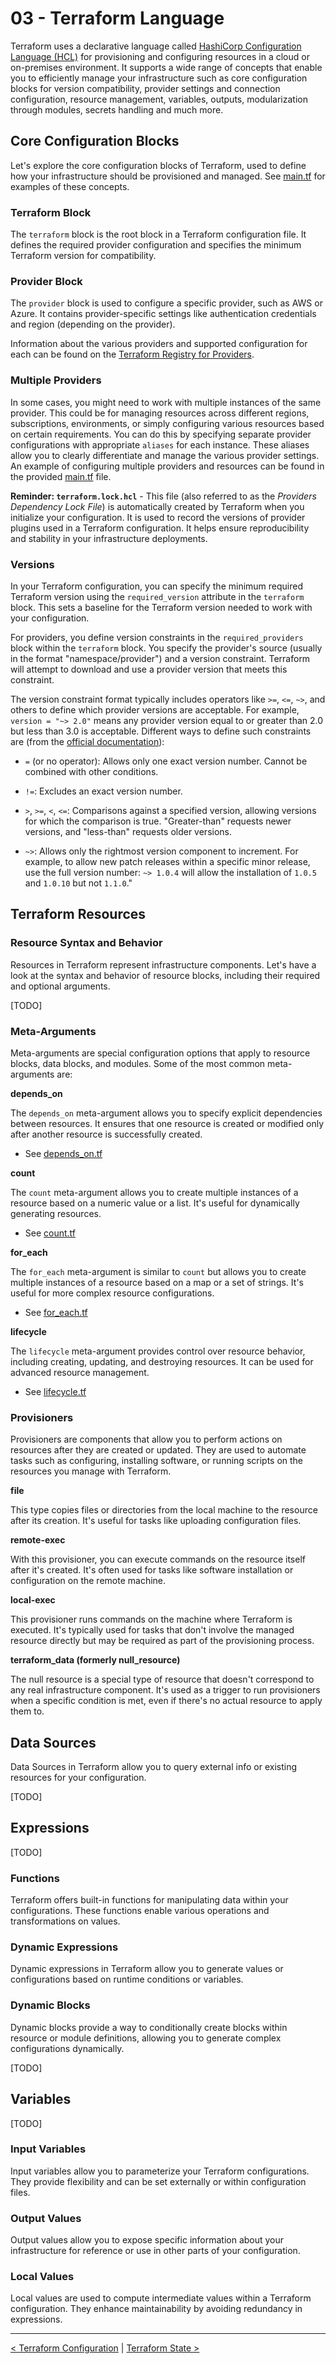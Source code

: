 # 03 - Terraform Language

Terraform uses a declarative language called [HashiCorp Configuration Language (HCL)](https://developer.hashicorp.com/terraform/language/syntax/configuration) for provisioning and configuring resources in a cloud or on-premises environment. It supports a wide range of concepts that enable you to efficiently manage your infrastructure such as core configuration blocks for version compatibility, provider settings and connection configuration, resource management, variables, outputs, modularization through modules, secrets handling and much more.

## Core Configuration Blocks

Let's explore the core configuration blocks of Terraform, used to define how your infrastructure should be provisioned and managed. See [main.tf](./main.tf) for examples of these concepts.

### Terraform Block

The `terraform` block is the root block in a Terraform configuration file. It defines the required provider configuration and specifies the minimum Terraform version for compatibility.

### Provider Block

The `provider` block is used to configure a specific provider, such as AWS or Azure. It contains provider-specific settings like authentication credentials and region (depending on the provider).

Information about the various providers and supported configuration for each can be found on the [Terraform Registry for Providers](https://registry.terraform.io/browse/providers).

### Multiple Providers

In some cases, you might need to work with multiple instances of the same provider. This could be for managing resources across different regions, subscriptions, environments, or simply configuring various resources based on certain requirements. You can do this by specifying separate provider configurations with appropriate `aliases` for each instance. These aliases allow you to clearly differentiate and manage the various provider settings. An example of configuring multiple providers and resources can be found in the provided [main.tf](./Core%20Configuration/main.tf) file.

**Reminder: `terraform.lock.hcl`** - This file (also referred to as the _Providers Dependency Lock File_) is automatically created by Terraform when you initialize your configuration. It is used to record the versions of provider plugins used in a Terraform configuration. It helps ensure reproducibility and stability in your infrastructure deployments.

### Versions

In your Terraform configuration, you can specify the minimum required Terraform version using the `required_version` attribute in the `terraform` block. This sets a baseline for the Terraform version needed to work with your configuration.

For providers, you define version constraints in the `required_providers` block within the `terraform` block. You specify the provider's source (usually in the format "namespace/provider") and a version constraint. Terraform will attempt to download and use a provider version that meets this constraint.

The version constraint format typically includes operators like `>=`, `<=`, `~>`, and others to define which provider versions are acceptable. For example, `version = "~> 2.0"` means any provider version equal to or greater than 2.0 but less than 3.0 is acceptable. Different ways to define such constraints are (from the [official documentation](https://developer.hashicorp.com/terraform/language/expressions/version-constraints)):

- `=` (or no operator): Allows only one exact version number. Cannot be combined with other conditions.

- `!=`: Excludes an exact version number.

- `>`, `>=`, `<`, `<=`: Comparisons against a specified version, allowing versions for which the comparison is true. "Greater-than" requests newer versions, and "less-than" requests older versions.

- `~>`: Allows only the rightmost version component to increment. For example, to allow new patch releases within a specific minor release, use the full version number: `~> 1.0.4` will allow the installation of `1.0.5` and `1.0.10` but not `1.1.0`."

## Terraform Resources

### Resource Syntax and Behavior

Resources in Terraform represent infrastructure components. Let's have a look at the syntax and behavior of resource blocks, including their required and optional arguments.

[TODO]

### Meta-Arguments

Meta-arguments are special configuration options that apply to resource blocks, data blocks, and modules. Some of the most common meta-arguments are:

**depends_on**

The `depends_on` meta-argument allows you to specify explicit dependencies between resources. It ensures that one resource is created or modified only after another resource is successfully created.

- See [depends_on.tf](./Meta%20Arguments/depends_on.tf)

**count**

The `count` meta-argument allows you to create multiple instances of a resource based on a numeric value or a list. It's useful for dynamically generating resources.

- See [count.tf](./Meta%20Arguments/count.tf)

**for_each**

The `for_each` meta-argument is similar to `count` but allows you to create multiple instances of a resource based on a map or a set of strings. It's useful for more complex resource configurations.

- See [for_each.tf](./Meta%20Arguments/for_each.tf)

**lifecycle**

The `lifecycle` meta-argument provides control over resource behavior, including creating, updating, and destroying resources. It can be used for advanced resource management.

- See [lifecycle.tf](./Meta%20Arguments/lifecycle.tf)

### Provisioners

Provisioners are components that allow you to perform actions on resources after they are created or updated. They are used to automate tasks such as configuring, installing software, or running scripts on the resources you manage with Terraform.

**file**

This type copies files or directories from the local machine to the resource after its creation. It's useful for tasks like uploading configuration files.

**remote-exec**

With this provisioner, you can execute commands on the resource itself after it's created. It's often used for tasks like software installation or configuration on the remote machine.

**local-exec**

This provisioner runs commands on the machine where Terraform is executed. It's typically used for tasks that don't involve the managed resource directly but may be required as part of the provisioning process.

**terraform_data (formerly null_resource)**

The null resource is a special type of resource that doesn't correspond to any real infrastructure component. It's used as a trigger to run provisioners when a specific condition is met, even if there's no actual resource to apply them to.

## Data Sources

Data Sources in Terraform allow you to query external info or existing resources for your configuration.

[TODO]

## Expressions

[TODO]

### Functions

Terraform offers built-in functions for manipulating data within your configurations. These functions enable various operations and transformations on values.

### Dynamic Expressions

Dynamic expressions in Terraform allow you to generate values or configurations based on runtime conditions or variables.

### Dynamic Blocks

Dynamic blocks provide a way to conditionally create blocks within resource or module definitions, allowing you to generate complex configurations dynamically.

[TODO]

## Variables

[TODO]

### Input Variables

Input variables allow you to parameterize your Terraform configurations. They provide flexibility and can be set externally or within configuration files.

### Output Values

Output values allow you to expose specific information about your infrastructure for reference or use in other parts of your configuration.

### Local Values

Local values are used to compute intermediate values within a Terraform configuration. They enhance maintainability by avoiding redundancy in expressions.

---

[< Terraform Configuration](../02%20-%20Terraform%20Configuration/) | [Terraform State >](../04%20-%20Terraform%20State/)